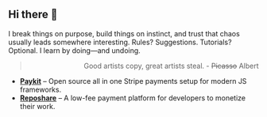 ## Hi there 👋  
I break things on purpose, build things on instinct, and trust that chaos usually leads somewhere interesting. Rules? Suggestions. Tutorials? Optional. I learn by doing—and undoing.
<blockquote style="text-align: right;">Good artists copy, great artists steal. - <strike>Picasso</strike> Albert</blockquote>


 
- **[Paykit](https://github.com/argcast/paykit)** – Open source all in one Stripe payments setup for modern JS frameworks.
- **[Reposhare](https://reposhare.io)** – A low-fee payment platform for developers to monetize their work.  
